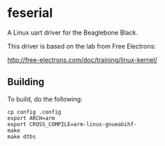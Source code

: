 # feserial
A Linux uart driver for the Beaglebone Black.

This driver is based on the lab from Free Electrons:

http://free-electrons.com/doc/training/linux-kernel/

## Building
To build, do the following:
```
cp config .config
export ARCH=arm
export CROSS_COMPILE=arm-linux-gnueabihf-
make
make dtbs
```
